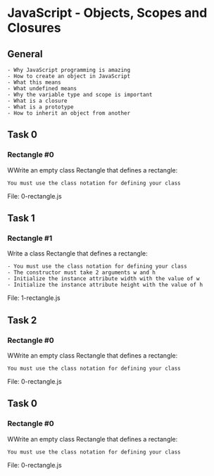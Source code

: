 # JavaScript - Objects, Scopes and Closures
## General

    - Why JavaScript programming is amazing
    - How to create an object in JavaScript
    - What this means
    - What undefined means
    - Why the variable type and scope is important
    - What is a closure
    - What is a prototype
    - How to inherit an object from another

## Task 0
###  Rectangle #0

WWrite an empty class Rectangle that defines a rectangle:

    You must use the class notation for defining your class

File: 0-rectangle.js

## Task 1
###  Rectangle #1

Write a class Rectangle that defines a rectangle:

    - You must use the class notation for defining your class
    - The constructor must take 2 arguments w and h
    - Initialize the instance attribute width with the value of w
    - Initialize the instance attribute height with the value of h
File: 1-rectangle.js


## Task 2
###  Rectangle #0

WWrite an empty class Rectangle that defines a rectangle:

    You must use the class notation for defining your class

File: 0-rectangle.js

## Task 0
###  Rectangle #0

WWrite an empty class Rectangle that defines a rectangle:

    You must use the class notation for defining your class

File: 0-rectangle.js